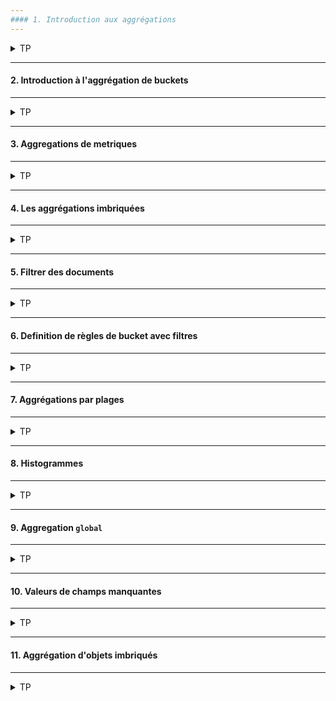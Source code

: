 ```yaml
---
#### 1. Introduction aux aggrégations
---
```

<details>
<summary>TP</summary>

<img src="https://i.ibb.co/FBzYCc5/01-Screenshot-from-2021-03-21-20-15-42.png" width="80%">

##### :arrow_forward: Ajouter l'index `order` et son mapping

```
PUT /order
{
  "mappings": {
    "properties": {
      "purchased_at": {
        "type": "date"
      },
      "lines": {
        "type": "nested",
        "properties": {
          "product_id": {
            "type": "integer"
          },
          "amount": {
            "type": "double"
          },
          "quantity": {
            "type": "short"
          }
        }
      },
      "total_amount": {
        "type": "double"
      },
      "status": {
        "type": "keyword"
      },
      "sales_channel": {
        "type": "keyword"
      },
      "salesman": {
        "type": "object",
        "properties": {
          "id": {
            "type": "integer"
          },
          "name": {
            "type": "text"
          }
        }
      }
    }
  }
}
```

##### :arrow_forward: Indexer des données de test dans l'index `order`

```
A compléter...
```

Vérification du nombre de documents dans l'index (1000) :
```
A compléter...
```


</details>

---
#### 2. Introduction à l'aggrégation de buckets
---
<details>
<summary>TP</summary>

<img src="https://i.ibb.co/3fQVxst/02-Screenshot-from-2021-03-21-20-18-46.png" width="30%">

##### :arrow_forward: Creation d'un bucket pour chaque valeur de `status`

```
A compléter...
```

##### :arrow_forward: Inclure le term `20` au lieu de la valeur par défaut `10`

```
A compléter...
```

##### :arrow_forward: Aggrégation de documents avec valeurs manquantes (ou `NULL`)

```
A compléter...
```

##### :arrow_forward: Changer le nombre minimum de documents pour un bucket à créer

```
A compléter...
```

##### :arrow_forward: Trier les buckets

```
A compléter...
```


</details>

---
#### 3. Aggregations de metriques
---
<details>
<summary>TP</summary>

##### :arrow_forward: Calculer de statistiques avec les aggrégations `sum`, `avg`, `min`, et `max`

```
A compléter...
```

##### :arrow_forward: Retrouver le nombre de valeurs distinctes

```
A compléter...
```

##### :arrow_forward: Retrouver le nombre de valeurs

```
A compléter...
```

##### :arrow_forward: Utiliser l'aggrégation `stats` pour les calculs communs de statistiques

```
A compléter...
```


</details>

---
#### 4. Les aggrégations imbriquées
---
<details>
<summary>TP</summary>

##### :arrow_forward: Ratrouver les statistiques pour chaque `status`

```
A compléter...
```

##### :arrow_forward: Affiner le contexte d'agrégation

```
A compléter...
```


</details>

---
#### 5. Filtrer des documents
---
<details>
<summary>TP</summary>

##### :arrow_forward: Filtrer des documents avec un `total_amount` faible

```
A compléter...
```

##### :arrow_forward: Aggrégation de buckets avec les documents restants

```
GET /order/_search
{
  "size": 0,
  "aggs": {
    "low_value": {
      "filter": {
        "range": {
          "total_amount": {
            "lt": 50
          }
        }
      },
      "aggs": {
        "avg_amount": {
          "avg": {
            "field": "total_amount"
          }
        }
      }
    }
  }
}
```


</details>

---
#### 6. Definition de règles de bucket avec filtres
---
<details>
<summary>TP</summary>

##### :arrow_forward: Placer des documents dans des buckets selon critères

```
A compléter...
```

##### :arrow_forward: Calculer la moyenne des ratings par buckets

```
A compléter...
```


</details>

---
#### 7. Aggrégations par plages
---
<details>
<summary>TP</summary>

##### :arrow_forward: Aggrégation `range`

```
A compléter...
```

##### :arrow_forward: Aggrégation `date_range`

```
A compléter...
```

##### :arrow_forward: Specifier le format de date

```
A compléter...
```

##### :arrow_forward: Activer les clés de buckets

```
A compléter...
```

##### :arrow_forward: Definir les clés de buckets

```
A compléter...
```

##### :arrow_forward: Ajouter une sous-aggrégation

```
A compléter...
```


</details>

---
#### 8. Histogrammes
---
<details>
<summary>TP</summary>

##### :arrow_forward: Distribution de `total_amount` avec des intervalles de `25`

```
A compléter...
```

##### :arrow_forward: Requérir un minimum d'un document par bucket

```
A compléter...
```

##### :arrow_forward: Specifier des limites fixes par bucket

```
A compléter...
```

##### :arrow_forward: Aggregating par mois avec l'aggrégation `date_histogram`

```
A compléter...
```


</details>

---
#### 9. Aggregation `global`
---
<details>
<summary>TP</summary>

##### :arrow_forward: Sortir du contexte de l'aggrégation

```
A compléter...
```

##### :arrow_forward: Ajouter aggrégation sans contexte global

```
A compléter...
```


</details>

---
#### 10. Valeurs de champs manquantes
---
<details>
<summary>TP</summary>

##### :arrow_forward: Ajouter un document de test

```
POST /order/_doc/1001
{
  "total_amount": 100
}
```

```
POST /order/_doc/1002
{
  "total_amount": 200,
  "status": null
}
```

##### :arrow_forward: Aggrégations de documents avec champs sans valeurs

```
A compléter...
```

##### :arrow_forward: Combiner aggrégation `missing` avec d'autres aggrégations

```
A compléter...
```

##### :arrow_forward: Suppresion des documentsde test

```
DELETE /order/_doc/1001
```

```
DELETE /order/_doc/1002
```


</details>

---
#### 11. Aggrégation d'objets imbriqués
---
<details>
<summary>TP</summary>

```
A compléter...
```

```
A compléter...
```

</details>

